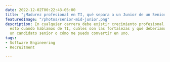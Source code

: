 ```yaml
---
date: 2022-12-02T00:22:43-05:00
title: "¿Madurez profesional en TI, qué separa a un Junior de un Senior?"
featuredImage: "/photos/senior-mid-junior.png"
description: En cualquier carrera debe existir crecimiento profesional, qué implica
  esto cuando hablamos de TI, cuáles son las fortalezas y qué deberíamos buscar en
  un candidato senior o cómo me puedo convertir en uno.
tags:
- Software Engineering
- Recruitment

---
```

